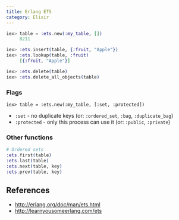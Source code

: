 ```yaml
---
title: Erlang ETS
category: Elixir
---
```


```elixir
iex> table = :ets.new(:my_table, [])
     8211

iex> :ets.insert(table, {:fruit, "Apple"})
iex> :ets.lookup(table, :fruit)
     [{:fruit, "Apple"}]

iex> :ets.delete(table)
iex> :ets.delete_all_objects(table)
```

### Flags

```
iex> table = :ets.new(:my_table, [:set, :protected])
```

- `:set` - no duplicate keys (or: `:ordered_set`, `:bag`, `:duplicate_bag`)
- `:protected` - only this process can use it (or: `:public`, `:private`)

### Other functions

```elixir
# Ordered sets
:ets.first(table)
:ets.last(table)
:ets.next(table, key)
:ets.prev(table, key)
```

## References

* <http://erlang.org/doc/man/ets.html>
* <http://learnyousomeerlang.com/ets>
